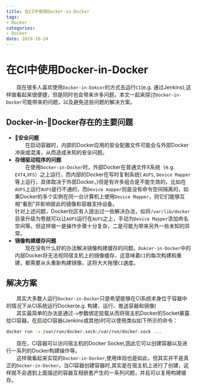 ```yaml
---
title: 在CI中使用Docker-in-Docker
tags: 
- Docker
categories: 
- Docker
date: 2019-10-24
---
```

# 在CI中使用Docker-in-Docker
&emsp;&emsp;现在很多人喜欢使用`Docker-in-Dokcer`的方式去运行`CI`(e.g. 通过Jenkins),这样做看起来很便捷，但是同时也会带来许多问题。本文一起来探讨`Docker-in-Docker`可能带来的问题，以及避免这些问题的解决方案。
## Docker-in-Docker存在的主要问题
- **安全问题**  
&emsp;&emsp;在启动容器时，内部的Docker应用的安全配置文件可能会与外部Docker冲突或混淆，从而造成未知的安全问题。
- **存储驱动程序的问题**  
&emsp;&emsp;在使用`Docker-in-Docker`时，外部Docker在普通文件X系统（e.g. `EXT4`,`XFS`）之上运行，而内部的Docker在写时复制系统( `AUFS`, `Device Mapper`等上运行，具体取决于外部Docker。)但是有许多组合是不能生效的，比如在`AUFS`上运行`AUFS`是行不通的，而`Device mapper`则是没有命令空间隔离的，如果Docker的多个实例在同一台计算机上使用`Device Mapper`，则它们能够互相"看到"并影响彼此的镜像和容器支持设备。  
针对上述问题，Docker社区有人提出过一些解决办法，如将`/var/lib/docker`目录升级为卷就可以让`AUFS`运行在`AUFS`之上，手动为`Device Mapper`添加命名空间等。但这样做一是操作步骤十分复杂，二是可能为带来另外一些未知的异常。
- **镜像构建缓存问题**  
&emsp;&emsp;现在没有什么好的办法解决镜像构建缓存的问题。`Dokcer-in-Docker`中的内层Docker将无法视同宿主机上的镜像缓存，这意味着`CI`的每次构建和重建，都需要从头重新构建镜像，这将大大拖慢`CI`速度。
## 解决方案
&emsp;&emsp;其实大多数人运行`Docker-in-Docker`只是希望能够在CI系统本身位于容器中的情况下从CI系统运行Docker(e.g. 构建、运行、推送容器和镜像)  
&emsp;&emsp;其实最简单的办法是通过`-v`参数绑定挂载从而将宿主机Docker的Socket暴露给CI容器。在启动CI容器(Jenkins或其他)时可以使用类似如下所示的命令：
```bash
docker run -v /var/run/docker.sock:/var/run/docker.sock ...
```
&emsp;&emsp;现在，CI容器可以访问宿主机的Docker Socket,因此它可以创建容器以及进行一系列的Docker构建操作等。  
&emsp;&emsp;这样做看起来实现的`Docker-in-Docker`,使用体验也是如此，但其实并不是真正的`Docker-in-Docker`，当CI容器创建容器时,其实是在宿主机上进行了创建，这样就不会遇到上面描述的容器互相嵌套产生的一系列问题，并且可以复用构建缓存。


